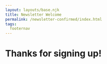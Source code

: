 ```yaml
---
layout: layouts/base.njk
title: Newsletter Welcome
permalink: /newsletter-confirmed/index.html
tags:
  footernav
---
```

# Thanks for signing up!
